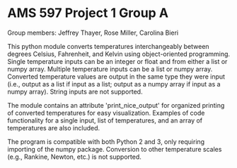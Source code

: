# AMS 597 Project 1 Group A
Group members: Jeffrey Thayer, Rose Miller, Carolina Bieri

This python module converts temperatures interchangeably between degrees Celsius, Fahrenheit, and Kelvin using object-oriented programming. Single temperature inputs can be an integer or float and from either a list or numpy array. Multiple temperature inputs can be a list or numpy array. Converted temperature values are output in the same type they were input (i.e., output as a list if input as a list; output as a numpy array if input as a numpy array). String inputs are not supported. 

The module contains an attribute 'print_nice_output' for organized printing of converted temperatures for easy visualization. Examples of code functionality for a single input, list of temperatures, and an array of temperatures are also included.

The program is compatible with both Python 2 and 3, only requiring importing of the numpy package. Conversion to other temperature scales (e.g., Rankine, Newton, etc.) is not supported. 


